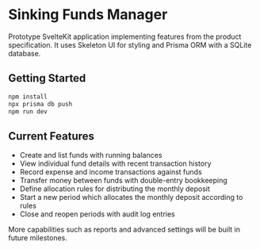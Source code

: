 # Sinking Funds Manager

Prototype SvelteKit application implementing features from the product specification. It uses Skeleton UI for styling and Prisma ORM with a SQLite database.

## Getting Started

```sh
npm install
npx prisma db push
npm run dev
```

## Current Features

- Create and list funds with running balances
- View individual fund details with recent transaction history
- Record expense and income transactions against funds
- Transfer money between funds with double-entry bookkeeping
- Define allocation rules for distributing the monthly deposit
- Start a new period which allocates the monthly deposit according to rules
- Close and reopen periods with audit log entries

More capabilities such as reports and advanced settings will be built in future milestones.
